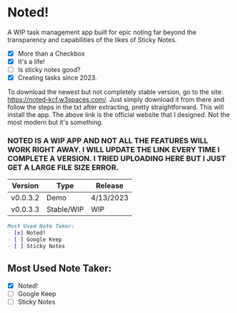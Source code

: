 # Noted!
A WIP task management app built for epic noting far beyond the transparency and capabilities of the likes of Sticky Notes.

- [x] More than a Checkbox
- [x] It's a life!
- [ ] Is sticky notes good?
- [x] Creating tasks since 2023.

To download the newest but not completely stable version, go to the site: https://noted-kcf.w3spaces.com/. Just simply download it from there and follow the steps in the txt after extracting, pretty straightforward. This will install the app. The above link is the official website that I designed. Not the most modern but it's something.

### NOTED IS A WIP APP AND NOT ALL THE FEATURES WILL WORK RIGHT AWAY. I WILL UPDATE THE LINK EVERY TIME I COMPLETE A VERSION. I TRIED UPLOADING HERE BUT I JUST GET A LARGE FILE SIZE ERROR.

| Version      | Type      | Release    |
|--------------|-----------|------------|
| v0.0.3.2     | Demo      | 4/13/2023  |
| v0.0.3.3     | Stable/WIP| WIP        |

```markdown
Most Used Note Taker:
- [x] Noted!
- [ ] Google Keep
- [ ] Sticky Notes
```

## Most Used Note Taker:
- [x] Noted!
- [ ] Google Keep
- [ ] Sticky Notes
